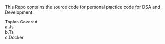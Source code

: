 This Repo contains the source code for personal practice code for DSA and Development.

Topics Covered <br/>
a.Js <br/>
b.Ts  <br/>
c.Docker
